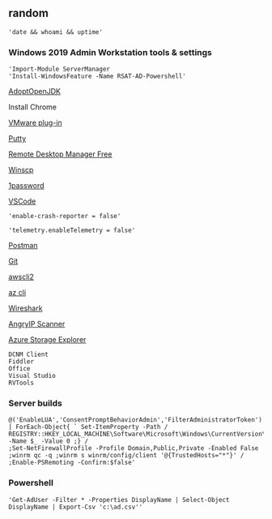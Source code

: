 ## random
	'date && whoami && uptime'

### Windows 2019 Admin Workstation tools & settings
	'Import-Module ServerManager
 	'Install-WindowsFeature -Name RSAT-AD-Powershell'

[AdoptOpenJDK](https://adoptopenjdk.net/?variant=openjdk15&jvmVariant=hotspot)

Install Chrome

[VMware plug-in](http://vsphereclient.vmware.com/vsphereclient/VMware-EnhancedAuthenticationPlugin-6.7.0.exe)

[Putty](https://the.earth.li/~sgtatham/putty/latest/w64/putty-64bit-0.74-installer.msi)

[Remote Desktop Manager Free](https://cdn.devolutions.net/download/Setup.RemoteDesktopManagerFree.2020.3.23.0.msi)

[Winscp](https://winscp.net/download/WinSCP-5.17.9-Setup.exe)

[1password](https://app-updates.agilebits.com/download/OPW7)

[VSCode](https://code.visualstudio.com/docs/?dv=win64)
	
	'enable-crash-reporter = false'
	
	'telemetry.enableTelemetry = false'

[Postman](https://dl.pstmn.io/download/latest/win64)

[Git](https://github.com/git-for-windows/git/releases/download/v2.29.2.windows.3/Git-2.29.2.3-64-bit.exe)

[awscli2](https://awscli.amazonaws.com/AWSCLIV2.msi)

[az cli](https://aka.ms/installazurecliwindows)

[Wireshark](https://1.na.dl.wireshark.org/win64/Wireshark-win64-3.4.2.exe)

[AngryIP Scanner](https://github.com/angryip/ipscan/releases/download/3.7.3/ipscan-3.7.3-setup.exe)

[Azure Storage Explorer](https://go.microsoft.com/fwlink/?LinkId=708343&clcid=0x409)

    DCNM Client
    Fiddler
    Office
    Visual Studio
    RVTools

### Server builds
    @('EnableLUA','ConsentPromptBehaviorAdmin','FilterAdministratorToken') | ForEach-Object{ ` Set-ItemProperty -Path /
    REGISTRY::HKEY_LOCAL_MACHINE\Software\Microsoft\Windows\CurrentVersion\Policies\System -Name $_ -Value 0 ;} /
    ;Set-NetFirewallProfile -Profile Domain,Public,Private -Enabled False ;winrm qc -q ;winrm s winrm/config/client '@{TrustedHosts="*"}' /
    ;Enable-PSRemoting -Confirm:$false'

### Powershell
    'Get-AdUser -Filter * -Properties DisplayName | Select-Object DisplayName | Export-Csv 'c:\ad.csv''
